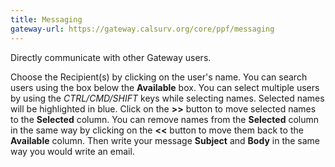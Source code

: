 ```yaml
---
title: Messaging
gateway-url: https://gateway.calsurv.org/core/ppf/messaging
---
```

Directly communicate with other Gateway users.

Choose the Recipient(s) by clicking on the user's name. You can search users using the box below the **Available** box. You can select multiple users by using the *CTRL/CMD/SHIFT* keys while selecting names. Selected names will be highlighted in blue. Click on the **>>** button to move selected names to the **Selected** column. You can remove names from the **Selected** column in the same way by clicking on the **<<** button to move them back to the **Available** column. Then write your message **Subject** and **Body** in the same way you would write an email.
